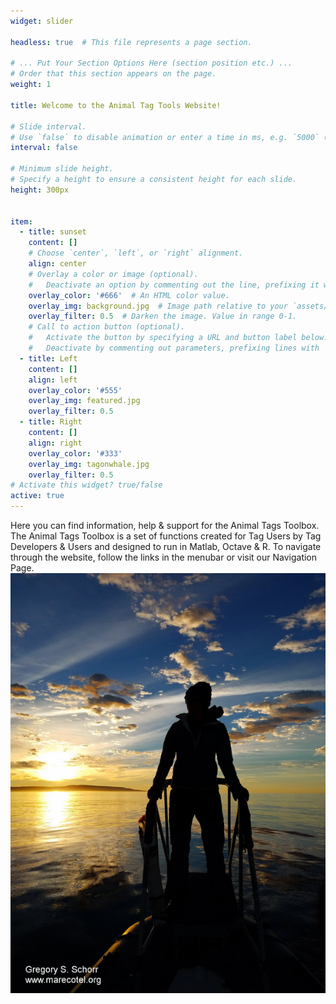 ```yaml
---
widget: slider

headless: true  # This file represents a page section.

# ... Put Your Section Options Here (section position etc.) ...
# Order that this section appears on the page.
weight: 1

title: Welcome to the Animal Tag Tools Website!

# Slide interval.
# Use `false` to disable animation or enter a time in ms, e.g. `5000` (5s).
interval: false

# Minimum slide height.
# Specify a height to ensure a consistent height for each slide.
height: 300px


item:
  - title: sunset
    content: []
    # Choose `center`, `left`, or `right` alignment.
    align: center
    # Overlay a color or image (optional).
    #   Deactivate an option by commenting out the line, prefixing it with `#`.
    overlay_color: '#666'  # An HTML color value.
    overlay_img: background.jpg  # Image path relative to your `assets/media/` folder
    overlay_filter: 0.5  # Darken the image. Value in range 0-1.
    # Call to action button (optional).
    #   Activate the button by specifying a URL and button label below.
    #   Deactivate by commenting out parameters, prefixing lines with `#`.
  - title: Left
    content: []
    align: left
    overlay_color: '#555'
    overlay_img: featured.jpg
    overlay_filter: 0.5
  - title: Right
    content: []
    align: right
    overlay_color: '#333'
    overlay_img: tagonwhale.jpg
    overlay_filter: 0.5
# Activate this widget? true/false
active: true
---
```

Here you can find information, help & support for the Animal Tags Toolbox. The Animal Tags Toolbox is a set of functions created for Tag Users by Tag Developers & Users and designed to run in Matlab, Octave & R. To navigate through the website, follow the links in the menubar or visit our Navigation Page.
![sunrise](background.jpg "caption")
